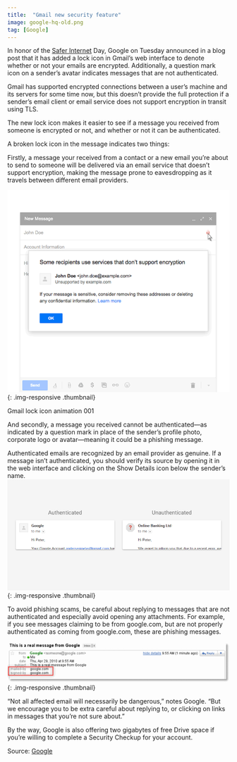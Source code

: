 ```yaml
---
title:  "Gmail new security feature"
image: google-hq-old.png
tag: [Google]
---
```


In honor of the [Safer Internet](https://www.saferinternetday.org/) Day, Google on Tuesday announced in a blog post that it has added a lock icon in Gmail’s web interface to denote whether or not your emails are encrypted. Additionally, a question mark icon on a sender’s avatar indicates messages that are not authenticated.

Gmail has supported encrypted connections between a user’s machine and its servers for some time now, but this doesn’t provide the full protection if a sender’s email client or email service does not support encryption in transit using TLS.

The new lock icon makes it easier to see if a message you received from someone is encrypted or not, and whether or not it can be authenticated.

A broken lock icon in the message indicates two things:

Firstly, a message your received from a contact or a new email you’re about to send to someone will be delivered via an email service that doesn’t support encryption, making the message prone to eavesdropping as it travels between different email providers.

![Gmail new security feature](/images/large/google/gmail-lock-screenshot.PNG "Gmail new security feature"){: .img-responsive .thumbnail}

Gmail lock icon animation 001

And secondly, a message you received cannot be authenticated—as indicated by a question mark in place of the sender’s profile photo, corporate logo or avatar—meaning it could be a phishing message.

Authenticated emails are recognized by an email provider as genuine. If a message isn’t authenticated, you should verify its source by opening it in the web interface and clicking on the Show Details icon below the sender’s name.
![Gmail new security feature](/images/large/google/Gmail-unauthenticated-avatar-web-screenshot-001.png "Gmail new security feature"){: .img-responsive .thumbnail}

To avoid phishing scams, be careful about replying to messages that are not authenticated and especially avoid opening any attachments. For example, if you see messages claiming to be from google.com, but are not properly authenticated as coming from google.com, these are phishing messages.

![Gmail new security feature](/images/large/google/Gmail-unauthenticated-message-web-screenshot-001.gif
 "Gmail new security feature"){: .img-responsive .thumbnail}
 
“Not all affected email will necessarily be dangerous,” notes Google. “But we encourage you to be extra careful about replying to, or clicking on links in messages that you’re not sure about.”

By the way, Google is also offering two gigabytes of free Drive space if you’re willing to complete a Security Checkup for your account.

Source: [Google](http://gmailblog.blogspot.hr/2016/02/making-email-safer-for-you-posted-by.html)